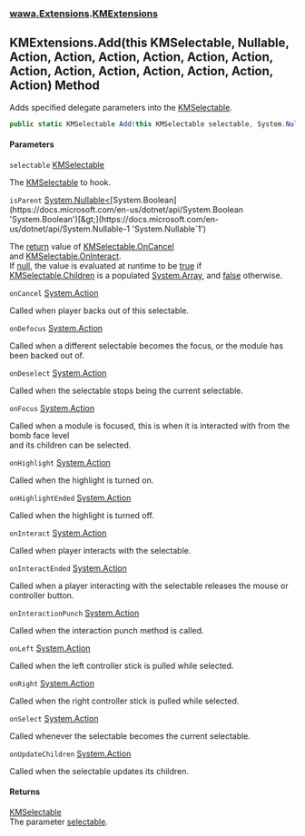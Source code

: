 ### [wawa.Extensions](wawa.Extensions.md 'wawa.Extensions').[KMExtensions](KMExtensions.md 'wawa.Extensions.KMExtensions')

## KMExtensions.Add(this KMSelectable, Nullable<bool>, Action, Action, Action, Action, Action, Action, Action, Action, Action, Action, Action, Action, Action) Method

Adds specified delegate parameters into the [KMSelectable](https://docs.microsoft.com/en-us/dotnet/api/KMSelectable 'KMSelectable').

```csharp
public static KMSelectable Add(this KMSelectable selectable, System.Nullable<bool> isParent=null, System.Action onCancel=null, System.Action onDefocus=null, System.Action onDeselect=null, System.Action onFocus=null, System.Action onHighlight=null, System.Action onHighlightEnded=null, System.Action onInteract=null, System.Action onInteractEnded=null, System.Action onInteractionPunch=null, System.Action onLeft=null, System.Action onRight=null, System.Action onSelect=null, System.Action onUpdateChildren=null);
```
#### Parameters

<a name='wawa.Extensions.KMExtensions.Add(thisKMSelectable,System.Nullable_bool_,System.Action,System.Action,System.Action,System.Action,System.Action,System.Action,System.Action,System.Action,System.Action,System.Action,System.Action,System.Action,System.Action).selectable'></a>

`selectable` [KMSelectable](https://docs.microsoft.com/en-us/dotnet/api/KMSelectable 'KMSelectable')

The [KMSelectable](https://docs.microsoft.com/en-us/dotnet/api/KMSelectable 'KMSelectable') to hook.

<a name='wawa.Extensions.KMExtensions.Add(thisKMSelectable,System.Nullable_bool_,System.Action,System.Action,System.Action,System.Action,System.Action,System.Action,System.Action,System.Action,System.Action,System.Action,System.Action,System.Action,System.Action).isParent'></a>

`isParent` [System.Nullable&lt;](https://docs.microsoft.com/en-us/dotnet/api/System.Nullable-1 'System.Nullable`1')[System.Boolean](https://docs.microsoft.com/en-us/dotnet/api/System.Boolean 'System.Boolean')[&gt;](https://docs.microsoft.com/en-us/dotnet/api/System.Nullable-1 'System.Nullable`1')

The [return](https://docs.microsoft.com/en-us/dotnet/csharp/language-reference/keywords/return 'https://docs.microsoft.com/en-us/dotnet/csharp/language-reference/keywords/return') value of [KMSelectable.OnCancel](https://docs.microsoft.com/en-us/dotnet/api/KMSelectable.OnCancel 'KMSelectable.OnCancel')  
and [KMSelectable.OnInteract](https://docs.microsoft.com/en-us/dotnet/api/KMSelectable.OnInteract 'KMSelectable.OnInteract').  
If [null](https://docs.microsoft.com/en-us/dotnet/csharp/language-reference/keywords/null 'https://docs.microsoft.com/en-us/dotnet/csharp/language-reference/keywords/null'), the value is evaluated at runtime to be [true](https://docs.microsoft.com/en-us/dotnet/csharp/language-reference/builtin-types/bool 'https://docs.microsoft.com/en-us/dotnet/csharp/language-reference/builtin-types/bool') if  
[KMSelectable.Children](https://docs.microsoft.com/en-us/dotnet/api/KMSelectable.Children 'KMSelectable.Children') is a populated [System.Array](https://docs.microsoft.com/en-us/dotnet/api/System.Array 'System.Array'), and [false](https://docs.microsoft.com/en-us/dotnet/csharp/language-reference/builtin-types/bool 'https://docs.microsoft.com/en-us/dotnet/csharp/language-reference/builtin-types/bool') otherwise.

<a name='wawa.Extensions.KMExtensions.Add(thisKMSelectable,System.Nullable_bool_,System.Action,System.Action,System.Action,System.Action,System.Action,System.Action,System.Action,System.Action,System.Action,System.Action,System.Action,System.Action,System.Action).onCancel'></a>

`onCancel` [System.Action](https://docs.microsoft.com/en-us/dotnet/api/System.Action 'System.Action')

Called when player backs out of this selectable.

<a name='wawa.Extensions.KMExtensions.Add(thisKMSelectable,System.Nullable_bool_,System.Action,System.Action,System.Action,System.Action,System.Action,System.Action,System.Action,System.Action,System.Action,System.Action,System.Action,System.Action,System.Action).onDefocus'></a>

`onDefocus` [System.Action](https://docs.microsoft.com/en-us/dotnet/api/System.Action 'System.Action')

Called when a different selectable becomes the focus, or the module has been backed out of.

<a name='wawa.Extensions.KMExtensions.Add(thisKMSelectable,System.Nullable_bool_,System.Action,System.Action,System.Action,System.Action,System.Action,System.Action,System.Action,System.Action,System.Action,System.Action,System.Action,System.Action,System.Action).onDeselect'></a>

`onDeselect` [System.Action](https://docs.microsoft.com/en-us/dotnet/api/System.Action 'System.Action')

Called when the selectable stops being the current selectable.

<a name='wawa.Extensions.KMExtensions.Add(thisKMSelectable,System.Nullable_bool_,System.Action,System.Action,System.Action,System.Action,System.Action,System.Action,System.Action,System.Action,System.Action,System.Action,System.Action,System.Action,System.Action).onFocus'></a>

`onFocus` [System.Action](https://docs.microsoft.com/en-us/dotnet/api/System.Action 'System.Action')

Called when a module is focused, this is when it is interacted with from the bomb face level  
and its children can be selected.

<a name='wawa.Extensions.KMExtensions.Add(thisKMSelectable,System.Nullable_bool_,System.Action,System.Action,System.Action,System.Action,System.Action,System.Action,System.Action,System.Action,System.Action,System.Action,System.Action,System.Action,System.Action).onHighlight'></a>

`onHighlight` [System.Action](https://docs.microsoft.com/en-us/dotnet/api/System.Action 'System.Action')

Called when the highlight is turned on.

<a name='wawa.Extensions.KMExtensions.Add(thisKMSelectable,System.Nullable_bool_,System.Action,System.Action,System.Action,System.Action,System.Action,System.Action,System.Action,System.Action,System.Action,System.Action,System.Action,System.Action,System.Action).onHighlightEnded'></a>

`onHighlightEnded` [System.Action](https://docs.microsoft.com/en-us/dotnet/api/System.Action 'System.Action')

Called when the highlight is turned off.

<a name='wawa.Extensions.KMExtensions.Add(thisKMSelectable,System.Nullable_bool_,System.Action,System.Action,System.Action,System.Action,System.Action,System.Action,System.Action,System.Action,System.Action,System.Action,System.Action,System.Action,System.Action).onInteract'></a>

`onInteract` [System.Action](https://docs.microsoft.com/en-us/dotnet/api/System.Action 'System.Action')

Called when player interacts with the selectable.

<a name='wawa.Extensions.KMExtensions.Add(thisKMSelectable,System.Nullable_bool_,System.Action,System.Action,System.Action,System.Action,System.Action,System.Action,System.Action,System.Action,System.Action,System.Action,System.Action,System.Action,System.Action).onInteractEnded'></a>

`onInteractEnded` [System.Action](https://docs.microsoft.com/en-us/dotnet/api/System.Action 'System.Action')

Called when a player interacting with the selectable releases the mouse or controller button.

<a name='wawa.Extensions.KMExtensions.Add(thisKMSelectable,System.Nullable_bool_,System.Action,System.Action,System.Action,System.Action,System.Action,System.Action,System.Action,System.Action,System.Action,System.Action,System.Action,System.Action,System.Action).onInteractionPunch'></a>

`onInteractionPunch` [System.Action](https://docs.microsoft.com/en-us/dotnet/api/System.Action 'System.Action')

Called when the interaction punch method is called.

<a name='wawa.Extensions.KMExtensions.Add(thisKMSelectable,System.Nullable_bool_,System.Action,System.Action,System.Action,System.Action,System.Action,System.Action,System.Action,System.Action,System.Action,System.Action,System.Action,System.Action,System.Action).onLeft'></a>

`onLeft` [System.Action](https://docs.microsoft.com/en-us/dotnet/api/System.Action 'System.Action')

Called when the left controller stick is pulled while selected.

<a name='wawa.Extensions.KMExtensions.Add(thisKMSelectable,System.Nullable_bool_,System.Action,System.Action,System.Action,System.Action,System.Action,System.Action,System.Action,System.Action,System.Action,System.Action,System.Action,System.Action,System.Action).onRight'></a>

`onRight` [System.Action](https://docs.microsoft.com/en-us/dotnet/api/System.Action 'System.Action')

Called when the right controller stick is pulled while selected.

<a name='wawa.Extensions.KMExtensions.Add(thisKMSelectable,System.Nullable_bool_,System.Action,System.Action,System.Action,System.Action,System.Action,System.Action,System.Action,System.Action,System.Action,System.Action,System.Action,System.Action,System.Action).onSelect'></a>

`onSelect` [System.Action](https://docs.microsoft.com/en-us/dotnet/api/System.Action 'System.Action')

Called whenever the selectable becomes the current selectable.

<a name='wawa.Extensions.KMExtensions.Add(thisKMSelectable,System.Nullable_bool_,System.Action,System.Action,System.Action,System.Action,System.Action,System.Action,System.Action,System.Action,System.Action,System.Action,System.Action,System.Action,System.Action).onUpdateChildren'></a>

`onUpdateChildren` [System.Action](https://docs.microsoft.com/en-us/dotnet/api/System.Action 'System.Action')

Called when the selectable updates its children.

#### Returns
[KMSelectable](https://docs.microsoft.com/en-us/dotnet/api/KMSelectable 'KMSelectable')  
The parameter [selectable](KMExtensions.Add(KMSelectable,bool+,Action,Action,Action,Action,Action,Action,Action,Action,Action,Action,Action,Action,Action).md#wawa.Extensions.KMExtensions.Add(thisKMSelectable,System.Nullable_bool_,System.Action,System.Action,System.Action,System.Action,System.Action,System.Action,System.Action,System.Action,System.Action,System.Action,System.Action,System.Action,System.Action).selectable 'wawa.Extensions.KMExtensions.Add(this KMSelectable, System.Nullable<bool>, System.Action, System.Action, System.Action, System.Action, System.Action, System.Action, System.Action, System.Action, System.Action, System.Action, System.Action, System.Action, System.Action).selectable').